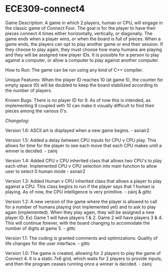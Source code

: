 # ECE309-connect4
Game Description:
  A game in which 2 players, human or CPU, will engage in the classic game of _Connect Four_.
  The goal is for the player to have their pieces connect 4 times either horizontally, vertically, or diagonally.
  The game ends when a player wins, or when the board is full of pieces.
  When a game ends, the players can opt to play another game or end their session.
  If they choose to play again, they must choose how many humans are playing and they will be assigned new player IDs.
  It is possible for a person to play against a computer, or allow a computer to play against another computer.

How to Run:
  The game can be run using any kind of C++ compiler.

Unique Features:
  When the player ID reaches 10 (at game 5), the counter for empty space (0) will be doubled to keep the board stabilized according to the number of players.

Known Bugs:
  There is no player ID for 9. As of now this is intended, as implementing 9 coupled with 10 can make it visually difficult to find their pieces among the various 0's.


*Changelog:*

  Version 1.6:
    ASCII art is displayed when a new game begins. - asnair2
  
  Version 1.5:
    Added a delay between CPU inputs for CPU v CPU play. This allows for time for the player to see each move that each CPU makes until a winner is decided. - zainj 

  Version 1.4:
    Added CPU v CPU inherited class that allows two CPU's to play each other. Implemented CPU v CPU selection into main function to allow user to select 0 human mode
    - asnair2
    
  Version 1.3:
    Added Human v CPU inherited class that allows a player to play against a CPU. This class begins to run if the player says that 1 human is playing. As of now, the CPU intelligence is very primitive. - zainj & gittc

  Version 1.2:
    A new version of the game where the player is allowed to call for a number of humans playing (not implemented yet) and to ask to play again (implemented).
    When they play again, they will be assigned a new player ID.
    Ex) Game 1 will have players 1 & 2. Game 2 will have players 3 & 4. This will continue forever, with the board changing to accomodate the number of digits at game 5.
    - gittc
  
  Version 1.1:
    The coding is granted comments and optimizations. Quality of life changes for the user interface.
    - gittc

  Version 1.0:
    The game is created, allowing for 2 players to play the game of Connect 4.
    It is a static 7x6 grid, which waits for 2 players to provide inputs, and then the program ceases running once a winner is decided.
    - zainj
